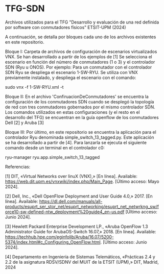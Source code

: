 # TFG-SDN
Archivos utilizados para el TFG "Desarrollo y evaluación de una red definida por software con conmutadores físicos" ETSIT-UPM (2024)

A continuación, se detalla por bloques cada uno de los archivos existentes en este repositorio.


Bloque I: Carpeta de archivos de configuración de escenarios virtualizados VNX. Se han desarrollado a partir de los ejemplos de [1] Se selecciona el escenario en función del número de conmutadores (1 o 3) y el controlador SDN (Ryu u ONOS). Por ejemplo: Para un conmutador con el controlador SDN Ryu se despliega el escenario 1-SW-RYU. Se utiliza con VNX previamente instalado, y despliega el escenario con el comando:

sudo vnx -f 1-SW-RYU.xml -t


Bloque II: En el archivo 'ConfiruacionDeConmutadores' se encuentra la configuración de los conmutadores SDN cuando se desplegó la topología de red con tres conmutadores gobernados por el mismo controlador SDN. Los comandos utilizados en estas configuraciones (y el resto en el desarrollo del TFG) se encuentran en la guía openflow de los conmutadores Dell [2] y Aruba [3]

Bloque III: Por último, en este repositorio se encuentra la aplicación para el controlador Ryu denominada simple_switch_13_tagged.py. Este aplicación se ha desarrollado a partir de [4]. Para lanzarla se ejecuta el siguiente comando desde un terminal en el controlador c0:

ryu-manager ryu.app.simple_switch_13_tagged


Referencias:

[1] DIT, «Virtual Networks over linuX (VNX),» [En línea]. Available:  https://web.dit.upm.es/vnxwiki/index.php/Main_Page. [Último acceso: Mayo 2024].

[2] Dell, Inc., «Dell OpenFlow Deployment and User Guide 4.0,» 2017. [En línea]. Available: https://dl.dell.com/manuals/all-products/esuprt_ser_stor_net/esuprt_networking/esuprt_net_netwrkng_sw/force10-sw-defined-ntw_deployment%20guide4_en-us.pdf [Último acceso: Junio 2024].

[3] Hewlett Packard Enterprise Development LP., «Aruba OpenFlow 1.3 Administrator Guide for  ArubaOS-Switch 16.07,» 2018. [En línea]. Available: https://techhub.hpe.com/eginfolib/Aruba/16.07/5200-5374/index.html#c_Configuring_OpenFlow.html. [Último acceso: Junio 2024].

[4] Departamento en Ingeniería de Sistemas Telemáticos, «Prácticas 2.4 y 2.2 de la asignatura RDSV/SDNV del MUIT de la ETSIT (UPM),» DIT, Madrid, 2024

